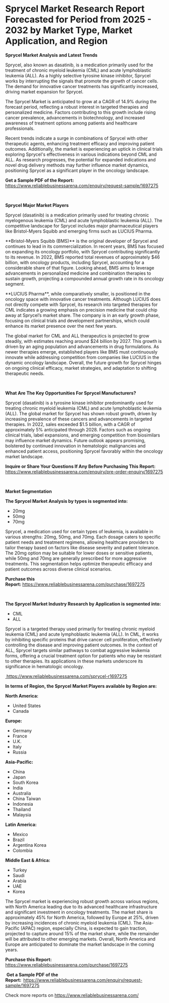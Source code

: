<p><h1>Sprycel Market Research Report Forecasted for Period from 2025 -  2032 by Market Type, Market Application, and Region</h1></p><p><strong>Sprycel Market Analysis and Latest Trends</strong></p>
<p><p>Sprycel, also known as dasatinib, is a medication primarily used for the treatment of chronic myeloid leukemia (CML) and acute lymphoblastic leukemia (ALL). As a highly selective tyrosine kinase inhibitor, Sprycel works by interrupting the signals that promote the growth of cancer cells. The demand for innovative cancer treatments has significantly increased, driving market expansion for Sprycel.</p><p>The Sprycel Market is anticipated to grow at a CAGR of 14.9% during the forecast period, reflecting a robust interest in targeted therapies and personalized medicine. Factors contributing to this growth include rising cancer prevalence, advancements in biotechnology, and increased awareness of treatment options among patients and healthcare professionals.</p><p>Recent trends indicate a surge in combinations of Sprycel with other therapeutic agents, enhancing treatment efficacy and improving patient outcomes. Additionally, the market is experiencing an uptick in clinical trials exploring Sprycel's effectiveness in various indications beyond CML and ALL. As research progresses, the potential for expanded indications and novel drug delivery methods may further influence market dynamics, positioning Sprycel as a significant player in the oncology landscape.</p></p>
<p><strong>Get a Sample PDF of the Report:&nbsp;</strong> <a href="https://www.reliablebusinessarena.com/enquiry/request-sample/1697275?utm_campaign=3215&utm_medium=2&utm_source=Github&utm_content=ia&utm_term=08032025&utm_id=sprycel">https://www.reliablebusinessarena.com/enquiry/request-sample/1697275</a></p>
<p>&nbsp;</p>
<p><strong>Sprycel Major Market Players</strong></p>
<p><p>Sprycel (dasatinib) is a medication primarily used for treating chronic myelogenous leukemia (CML) and acute lymphoblastic leukemia (ALL). The competitive landscape for Sprycel includes major pharmaceutical players like Bristol-Myers Squibb and emerging firms such as LUCIUS Pharma.</p><p>**Bristol-Myers Squibb (BMS)** is the original developer of Sprycel and continues to lead in its commercialization. In recent years, BMS has focused on expanding its oncology portfolio, with Sprycel contributing significantly to its revenue. In 2022, BMS reported total revenues of approximately $46 billion, with oncology products, including Sprycel, accounting for a considerable share of that figure. Looking ahead, BMS aims to leverage advancements in personalized medicine and combination therapies to sustain growth, projecting a compounded annual growth rate in its oncology segment.</p><p>**LUCIUS Pharma**, while comparatively smaller, is positioned in the oncology space with innovative cancer treatments. Although LUCIUS does not directly compete with Sprycel, its research into targeted therapies for CML indicates a growing emphasis on precision medicine that could chip away at Sprycel’s market share. The company is in an early growth phase, focusing on clinical trials and development partnerships, which could enhance its market presence over the next few years.</p><p>The global market for CML and ALL therapeutics is projected to grow steadily, with estimates reaching around $24 billion by 2027. This growth is driven by an aging population and advancements in drug formulations. As newer therapies emerge, established players like BMS must continuously innovate while addressing competition from companies like LUCIUS in the dynamic oncology landscape. Overall, the future growth for Sprycel hinges on ongoing clinical efficacy, market strategies, and adaptation to shifting therapeutic needs.</p></p>
<p>&nbsp;</p>
<p><strong>What Are The Key Opportunities For Sprycel Manufacturers?</strong></p>
<p><p>Sprycel (dasatinib) is a tyrosine kinase inhibitor predominantly used for treating chronic myeloid leukemia (CML) and acute lymphoblastic leukemia (ALL). The global market for Sprycel has shown robust growth, driven by increasing prevalence of these cancers and advancements in targeted therapies. In 2022, sales exceeded $1.5 billion, with a CAGR of approximately 5% anticipated through 2028. Factors such as ongoing clinical trials, label expansions, and emerging competition from biosimilars may influence market dynamics. Future outlook appears promising, bolstered by continued innovation in hematologic malignancies and enhanced patient access, positioning Sprycel favorably within the oncology market landscape.</p></p>
<p><strong>Inquire or Share Your Questions If Any Before Purchasing This Report:</strong> <a href="https://www.reliablebusinessarena.com/enquiry/pre-order-enquiry/1697275?utm_campaign=3215&utm_medium=2&utm_source=Github&utm_content=ia&utm_term=08032025&utm_id=sprycel">https://www.reliablebusinessarena.com/enquiry/pre-order-enquiry/1697275</a></p>
<p>&nbsp;</p>
<p><strong>Market Segmentation</strong></p>
<p><strong>The Sprycel Market Analysis by types is segmented into:</strong></p>
<p><ul><li>20mg</li><li>50mg</li><li>70mg</li></ul></p>
<p><p>Sprycel, a medication used for certain types of leukemia, is available in various strengths: 20mg, 50mg, and 70mg. Each dosage caters to specific patient needs and treatment regimens, allowing healthcare providers to tailor therapy based on factors like disease severity and patient tolerance. The 20mg option may be suitable for lower doses or sensitive patients, while 50mg and 70mg are generally prescribed for more aggressive treatments. This segmentation helps optimize therapeutic efficacy and patient outcomes across diverse clinical scenarios.</p></p>
<p><strong>Purchase this Report:&nbsp;</strong><a href="https://www.reliablebusinessarena.com/purchase/1697275?utm_campaign=3215&utm_medium=2&utm_source=Github&utm_content=ia&utm_term=08032025&utm_id=sprycel">https://www.reliablebusinessarena.com/purchase/1697275</a></p>
<p>&nbsp;</p>
<p><strong>The Sprycel Market Industry Research by Application is segmented into:</strong></p>
<p><ul><li>CML</li><li>ALL</li></ul></p>
<p><p>Sprycel is a targeted therapy used primarily for treating chronic myeloid leukemia (CML) and acute lymphoblastic leukemia (ALL). In CML, it works by inhibiting specific proteins that drive cancer cell proliferation, effectively controlling the disease and improving patient outcomes. In the context of ALL, Sprycel targets similar pathways to combat aggressive leukemia forms, offering a crucial treatment option for patients who may be resistant to other therapies. Its applications in these markets underscore its significance in hematologic oncology.</p></p>
<p><a href="https://www.reliablebusinessarena.com/sprycel-r1697275?utm_campaign=3215&utm_medium=2&utm_source=Github&utm_content=ia&utm_term=08032025&utm_id=sprycel">&nbsp;https://www.reliablebusinessarena.com/sprycel-r1697275</a></p>
<p><strong>In terms of Region, the Sprycel Market Players available by Region are:</strong></p>
<p>
    <p> <strong> North America: </strong>
        <ul>
            <li>United States</li>
            <li>Canada</li>
        </ul>
        </p> 
    <p> <strong> Europe: </strong>
        <ul>
            <li>Germany</li>
            <li>France</li>
            <li>U.K.</li>
            <li>Italy</li>
            <li>Russia</li>
        </ul>
        </p> 
    <p> <strong> Asia-Pacific: </strong>
        <ul>
            <li>China</li>
            <li>Japan</li>
            <li>South Korea</li>
            <li>India</li>
            <li>Australia</li>
            <li>China Taiwan</li>
            <li>Indonesia</li>
            <li>Thailand</li>
            <li>Malaysia</li>
        </ul>
        </p> 
    <p> <strong> Latin America: </strong>
        <ul>
            <li>Mexico</li>
            <li>Brazil</li>
            <li>Argentina Korea</li>
            <li>Colombia</li>
        </ul>
        </p> 
    <p> <strong> Middle East & Africa: </strong>
        <ul>
            <li>Turkey</li>
            <li>Saudi</li>
            <li>Arabia</li>
            <li>UAE</li>
            <li>Korea</li>
        </ul>
    </p>
    </p>
<p><p>The Sprycel market is experiencing robust growth across various regions, with North America leading due to its advanced healthcare infrastructure and significant investment in oncology treatments. The market share is approximately 45% for North America, followed by Europe at 25%, driven by increasing incidences of chronic myeloid leukemia (CML). The Asia-Pacific (APAC) region, especially China, is expected to gain traction, projected to capture around 15% of the market share, while the remainder will be attributed to other emerging markets. Overall, North America and Europe are anticipated to dominate the market landscape in the coming years.</p></p>
<p><strong>Purchase this Report: </strong><a href="https://www.reliablebusinessarena.com/purchase/1697275?utm_campaign=3215&utm_medium=2&utm_source=Github&utm_content=ia&utm_term=08032025&utm_id=sprycel">https://www.reliablebusinessarena.com/purchase/1697275</a></p>
<p>&nbsp;<strong>Get a Sample PDF of the Report:&nbsp;&nbsp;</strong><a href="https://www.reliablebusinessarena.com/enquiry/request-sample/1697275?utm_campaign=3215&utm_medium=2&utm_source=Github&utm_content=ia&utm_term=08032025&utm_id=sprycel">https://www.reliablebusinessarena.com/enquiry/request-sample/1697275</a></p>
<p><strong></strong></p>
<p>Check more reports on <a href="https://www.reliablebusinessarena.com/?utm_campaign=3215&utm_medium=2&utm_source=Github&utm_content=ia&utm_term=08032025&utm_id=sprycel">https://www.reliablebusinessarena.com/</a></p>